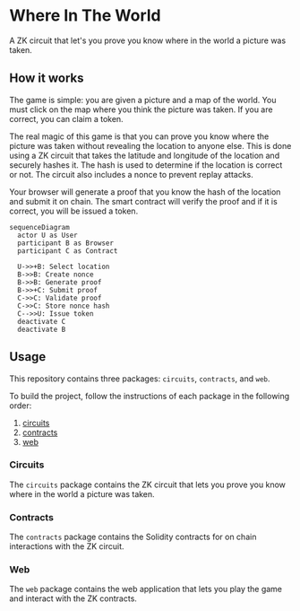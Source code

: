 # Where In The World

A ZK circuit that let's you prove you know where in the world a picture was taken.

## How it works

The game is simple: you are given a picture and a map of the world. You must click on the map where you think the picture was taken. If you are correct, you can claim a token.

The real magic of this game is that you can prove you know where the picture was taken without revealing the location to anyone else. This is done using a ZK circuit that takes the latitude and longitude of the location and securely hashes it. The hash is used to determine if the location is correct or not. The circuit also includes a nonce to prevent replay attacks.

Your browser will generate a proof that you know the hash of the location and submit it on chain. The smart contract will verify the proof and if it is correct, you will be issued a token.

```mermaid
sequenceDiagram
  actor U as User
  participant B as Browser
  participant C as Contract

  U->>+B: Select location
  B->>B: Create nonce
  B->>B: Generate proof
  B->>+C: Submit proof
  C->>C: Validate proof
  C->>C: Store nonce hash
  C-->>U: Issue token
  deactivate C
  deactivate B
```

## Usage

This repository contains three packages: `circuits`, `contracts`, and `web`.

To build the project, follow the instructions of each package in the following order:

1. [circuits](./packages/circuits/README.md)
2. [contracts](./packages/contracts/README.md)
3. [web](./packages/web/README.md)

### Circuits

The `circuits` package contains the ZK circuit that lets you prove you know where in the world a picture was taken.

### Contracts

The `contracts` package contains the Solidity contracts for on chain interactions with the ZK circuit.

### Web

The `web` package contains the web application that lets you play the game and interact with the ZK contracts.
